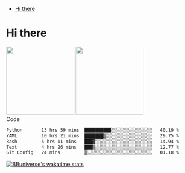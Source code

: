 <!--ts-->
* [Hi there](#hi-there)

<!-- Created by https://github.com/ekalinin/github-markdown-toc -->
<!-- Added by: runner, at: Wed Sep 27 04:19:34 UTC 2023 -->

<!--te-->


# Hi there

<!--
**BBuniverse/BBuniverse** is a ✨ _special_ ✨ repository because its `README.md` (this file) appears on your GitHub profile.

Here are some ideas to get you started:

- 🔭 I’m currently working on ...
- 🌱 I’m currently learning ...
- 👯 I’m looking to collaborate on ...
- 🤔 I’m looking for help with ...
- 💬 Ask me about ...
- 📫 How to reach me: ...
- 😄 Pronouns: ...
- ⚡ Fun fact: ...
-->


<div display="flex">
  <img src="https://github-readme-stats.vercel.app/api?username=BBuniverse&show_icons=true&count_private=true&theme=radical&hide_border=true" height="180"/>
  <img src="https://github-readme-stats.vercel.app/api/top-langs/?username=BBuniverse&layout=compact&theme=radical&hide_border=true" height="180"/>
</div
     

## Code
<!--START_SECTION:waka-->

```txt
Python       13 hrs 59 mins  ██████████░░░░░░░░░░░░░░░   40.19 %
YAML         10 hrs 21 mins  ███████▒░░░░░░░░░░░░░░░░░   29.75 %
Bash         5 hrs 11 mins   ███▓░░░░░░░░░░░░░░░░░░░░░   14.94 %
Text         4 hrs 26 mins   ███▒░░░░░░░░░░░░░░░░░░░░░   12.77 %
Git Config   24 mins         ▒░░░░░░░░░░░░░░░░░░░░░░░░   01.18 %
```

<!--END_SECTION:waka-->
     
[![BBuniverse's wakatime stats](https://github-readme-stats.vercel.app/api/wakatime?username=BBuniverse)](https://github.com/anuraghazra/github-readme-stats)
